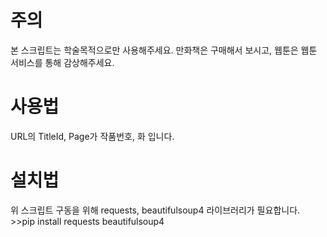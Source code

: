 주의
==
본 스크립트는 학술목적으로만 사용해주세요.
만화책은 구매해서 보시고, 웹툰은 웹툰 서비스를 통해 감상해주세요.

사용법
==
URL의 TitleId, Page가 작품번호, 화 입니다.

설치법
==
위 스크립트 구동을 위해 requests, beautifulsoup4 라이브러리가 필요합니다.
      >>pip install requests beautifulsoup4
